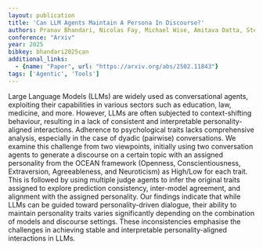 ```yaml
---
layout: publication
title: 'Can LLM Agents Maintain A Persona In Discourse?'
authors: Pranav Bhandari, Nicolas Fay, Michael Wise, Amitava Datta, Stephanie Meek, Usman Naseem, Mehwish Nasim
conference: "Arxiv"
year: 2025
bibkey: bhandari2025can
additional_links:
  - {name: "Paper", url: "https://arxiv.org/abs/2502.11843"}
tags: ['Agentic', 'Tools']
---
```

Large Language Models (LLMs) are widely used as conversational agents,
exploiting their capabilities in various sectors such as education, law,
medicine, and more. However, LLMs are often subjected to context-shifting
behaviour, resulting in a lack of consistent and interpretable
personality-aligned interactions. Adherence to psychological traits lacks
comprehensive analysis, especially in the case of dyadic (pairwise)
conversations. We examine this challenge from two viewpoints, initially using
two conversation agents to generate a discourse on a certain topic with an
assigned personality from the OCEAN framework (Openness, Conscientiousness,
Extraversion, Agreeableness, and Neuroticism) as High/Low for each trait. This
is followed by using multiple judge agents to infer the original traits
assigned to explore prediction consistency, inter-model agreement, and
alignment with the assigned personality. Our findings indicate that while LLMs
can be guided toward personality-driven dialogue, their ability to maintain
personality traits varies significantly depending on the combination of models
and discourse settings. These inconsistencies emphasise the challenges in
achieving stable and interpretable personality-aligned interactions in LLMs.
